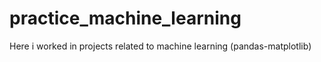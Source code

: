 # practice_machine_learning
Here i worked in projects related to machine learning (pandas-matplotlib)
